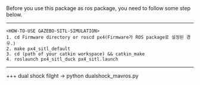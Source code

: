 ## 

<!--![ui](./img/ui.png)-->

Before you use this package as ros package, you need to follow some step below.

***
	<HOW-TO-USE GAZEBO-SITL-SIMULATION>
	1. cd Firmware directory or roscd px4(Firmware가 ROS package로 설정된 경우.)
	2. make px4_sitl_default
	3. cd (path of your catkin workspace) && catkin_make
	4. roslaunch px4_sitl_duck px4_sitl.launch

***

+++ dual shock filght -> python dualshock_mavros.py
